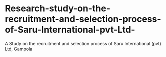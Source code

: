 # Research-study-on-the-recruitment-and-selection-process-of-Saru-International-pvt-Ltd-

A Study on the recruitment and selection process of Saru International (pvt) Ltd, Gampola
